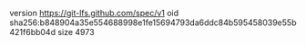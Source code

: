 version https://git-lfs.github.com/spec/v1
oid sha256:b848904a35e554688998e1fe15694793da6ddc84b595458039e55b421f6bb04d
size 4973
